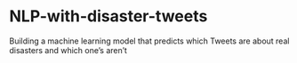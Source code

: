 # NLP-with-disaster-tweets
Building a machine learning model that predicts which Tweets are about real disasters and which one’s aren’t
